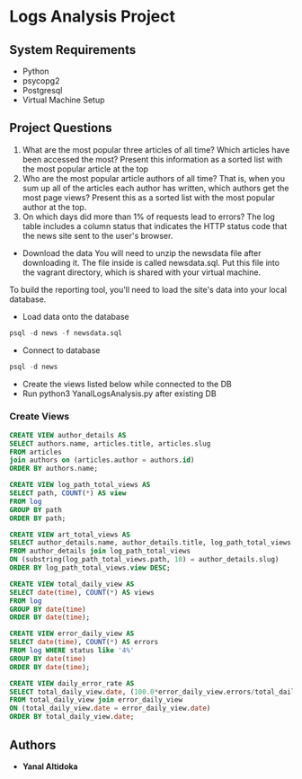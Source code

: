 # Logs Analysis Project

## System Requirements
* Python
* psycopg2
* Postgresql
* Virtual Machine Setup

## Project Questions
1. What are the most popular three articles of all time?
  Which articles have been accessed the most?
  Present this information as a sorted list with the most popular article at the top
2. Who are the most popular article authors of all time?
  That is, when you sum up all of the articles each author has written, which authors get the most page views?
  Present this as a sorted list with the most popular author at the top.
3. On which days did more than 1% of requests lead to errors?
  The log table includes a column status that indicates the HTTP status code that the news site sent to the user's browser.


* Download the data
You will need to unzip the newsdata file after downloading it. The file inside is called newsdata.sql. Put this file into the vagrant directory, which is shared with your virtual machine.

To build the reporting tool, you'll need to load the site's data into your local database.

* Load data onto the database
```sql
psql -d news -f newsdata.sql
```
* Connect to database
```sql
psql -d news
```
* Create the views listed below while connected to the DB
* Run python3 YanalLogsAnalysis.py after existing DB

### Create Views
```sql
CREATE VIEW author_details AS
SELECT authors.name, articles.title, articles.slug
FROM articles
join authors on (articles.author = authors.id)
ORDER BY authors.name;
```

```sql
CREATE VIEW log_path_total_views AS
SELECT path, COUNT(*) AS view
FROM log
GROUP BY path
ORDER BY path;
```

```sql
CREATE VIEW art_total_views AS
SELECT author_details.name, author_details.title, log_path_total_views.view
FROM author_details join log_path_total_views
ON (substring(log_path_total_views.path, 10) = author_details.slug)
ORDER BY log_path_total_views.view DESC;
```

```sql
CREATE VIEW total_daily_view AS
SELECT date(time), COUNT(*) AS views
FROM log
GROUP BY date(time)
ORDER BY date(time);
```

```sql
CREATE VIEW error_daily_view AS
SELECT date(time), COUNT(*) AS errors
FROM log WHERE status like '4%'
GROUP BY date(time)
ORDER BY date(time);
```

```sql
CREATE VIEW daily_error_rate AS
SELECT total_daily_view.date, (100.0*error_daily_view.errors/total_daily_view.views) AS percentage
FROM total_daily_view join error_daily_view
ON (total_daily_view.date = error_daily_view.date)
ORDER BY total_daily_view.date;
```
## Authors

* **Yanal Altidoka** 
